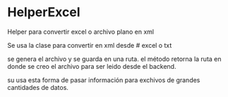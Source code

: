 # HelperExcel
Helper para convertir excel o archivo plano en xml

Se usa la clase para convertir en xml desde # excel o txt

se genera el archivo y se guarda en una ruta. 
el método retorna la ruta en donde se creo el archivo
para ser leido desde el backend.

su usa esta forma de pasar información para exchivos de grandes cantidades de datos.


